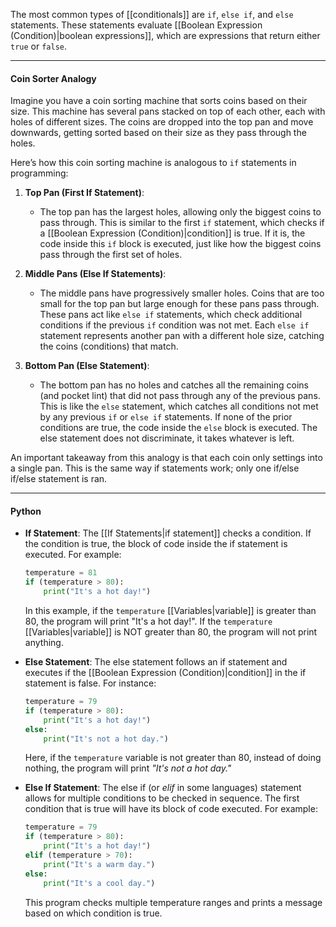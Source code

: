 The most common types of [[conditionals]] are `if`, `else if`, and `else` statements. These statements evaluate [[Boolean Expression (Condition)|boolean expressions]], which are expressions that return either `true` or `false`.

---
#### Coin Sorter Analogy

Imagine you have a coin sorting machine that sorts coins based on their size. This machine has several pans stacked on top of each other, each with holes of different sizes. The coins are dropped into the top pan and move downwards, getting sorted based on their size as they pass through the holes.

Here’s how this coin sorting machine is analogous to `if` statements in programming:

1. **Top Pan (First If Statement)**:
    
    - The top pan has the largest holes, allowing only the biggest coins to pass through. This is similar to the first `if` statement, which checks if a [[Boolean Expression (Condition)|condition]] is true. If it is, the code inside this `if` block is executed, just like how the biggest coins pass through the first set of holes.

2. **Middle Pans (Else If Statements)**:
    
    - The middle pans have progressively smaller holes. Coins that are too small for the top pan but large enough for these pans pass through. These pans act like `else if` statements, which check additional conditions if the previous `if` condition was not met. Each `else if` statement represents another pan with a different hole size, catching the coins (conditions) that match.

3. **Bottom Pan (Else Statement)**:
    
    - The bottom pan has no holes and catches all the remaining coins (and pocket lint) that did not pass through any of the previous pans. This is like the `else` statement, which catches all conditions not met by any previous `if` or `else if` statements. If none of the prior conditions are true, the code inside the `else` block is executed. The else statement does not discriminate, it takes whatever is left.

An important takeaway from this analogy is that each coin only settings into a single pan. This is the same way if statements work; only one if/else if/else statement is ran.

---
#### Python

- **If Statement**: The [[If Statements|if statement]] checks a condition. If the condition is true, the block of code inside the if statement is executed. For example:
  ```python
  temperature = 81
  if (temperature > 80):
	  print("It's a hot day!")
  ```
  In this example, if the `temperature` [[Variables|variable]] is greater than 80, the program will print "It's a hot day!". If the `temperature` [[Variables|variable]] is NOT greater than 80, the program will not print anything.

- **Else Statement**: The else statement follows an if statement and executes if the [[Boolean Expression (Condition)|condition]] in the if statement is false. For instance:
  ```python
  temperature = 79
  if (temperature > 80):
      print("It's a hot day!")
  else:
      print("It's not a hot day.")
  ```
  Here, if the `temperature` variable is not greater than 80, instead of doing nothing, the program will print *"It's not a hot day."*

- **Else If Statement**: The else if (or *elif* in some languages) statement allows for multiple conditions to be checked in sequence. The first condition that is true will have its block of code executed. For example:
  ```python
  temperature = 79
  if (temperature > 80):
      print("It's a hot day!")
  elif (temperature > 70):
      print("It's a warm day.")
  else:
      print("It's a cool day.")
  ```
  This program checks multiple temperature ranges and prints a message based on which condition is true.